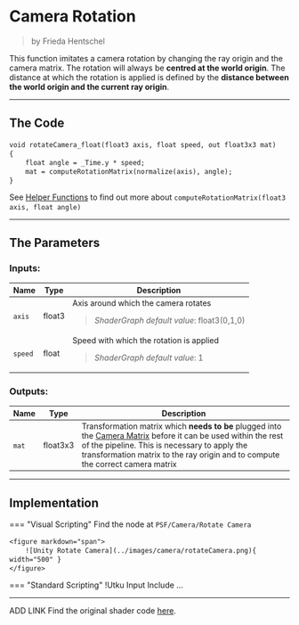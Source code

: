 <div class="container">
    <h1 class="main-heading">Camera Rotation</h1>
    <blockquote class="author">by Frieda Hentschel</blockquote>
</div>

This function imitates a camera rotation by changing the ray origin and the camera matrix. The rotation will always be __centred at the world origin__. The distance at which the rotation is applied is defined by the __distance between the world origin and the current ray origin__.

---

## The Code

``` hlsl
void rotateCamera_float(float3 axis, float speed, out float3x3 mat)
{
    float angle = _Time.y * speed;
    mat = computeRotationMatrix(normalize(axis), angle);
}
```

See [Helper Functions](../helperFunctions.md) to find out more about ```computeRotationMatrix(float3 axis, float angle)```

---

## The Parameters

### Inputs:
| Name            | Type     | Description |
|-----------------|----------|-------------|
| `axis`        | float3  | Axis around which the camera rotates  <br> <blockquote>*ShaderGraph default value*: float3(0,1,0)</blockquote>|
| `speed`        | float   | Speed with which the rotation is applied <br> <blockquote>*ShaderGraph default value*: 1</blockquote>|

### Outputs:
| Name            | Type     | Description |
|-----------------|----------|-------------|
| `mat`        | float3x3   | Transformation matrix which __needs to be__ plugged into the [Camera Matrix](cameraMatrix.md) before it can be used within the rest of the pipeline. This is necessary to apply the transformation matrix to the ray origin and to compute the correct camera matrix |

---

## Implementation

=== "Visual Scripting"
    Find the node at `PSF/Camera/Rotate Camera`

    <figure markdown="span">
        ![Unity Rotate Camera](../images/camera/rotateCamera.png){ width="500" }
    </figure>

=== "Standard Scripting"
    !Utku Input
    Include ...

---

ADD LINK
Find the original shader code [here](unity/cameraMatrix.md).